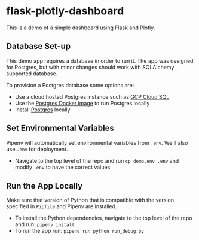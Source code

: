 # flask-plotly-dashboard

This is a demo of a simple dashboard using Flask and Plotly.  

## Database Set-up
This demo app requires a database in order to run it. The app was designed for Postgres, but with minor changes should work with SQLAlchemy supported database.  

To provision a Postgres database some options are:
* Use a cloud hosted Postgres instance such as [GCP Cloud SQL](https://cloud.google.com/sql/postgresql)
* Use the [Postgres Docker image](https://hub.docker.com/_/postgres) to run Postgres locally
* Install [Postgres](https://www.postgresql.org/) locally

## Set Environmental Variables
Pipenv will automatically set environmental variables from `.env`. We'll also use `.env` for deployment.  
* Navigate to the top level of the repo and run `cp demo.env .env` and modify `.env` to have the correct values

## Run the App Locally
Make sure that version of Python that is compatible with the version specified in `Pipfile` and Pipenv are installed.  
* To install the Python dependencies, navigate to the top level of the repo and run: `pipenv install`  
* To run the app run: `pipenv run python run_debug.py`  